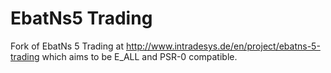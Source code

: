 EbatNs5 Trading
==============

Fork of EbatNs 5 Trading at http://www.intradesys.de/en/project/ebatns-5-trading which aims to be E_ALL
and PSR-0 compatible.